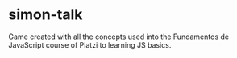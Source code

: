 # simon-talk
Game created with all the concepts used into the Fundamentos de JavaScript course of Platzi to learning JS basics.
